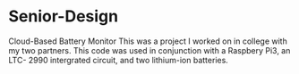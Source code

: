 # Senior-Design
Cloud-Based Battery Monitor
This was a project I worked on in college with my two partners. This code was used in conjunction with a Raspbery Pi3, an LTC- 2990 intergrated circuit, and two lithium-ion batteries. 

